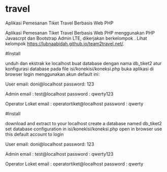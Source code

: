 # travel
Aplikasi Pemesanan Tiket Travel Berbasis Web PHP

Aplikasi Pemesanan Tiket Travel Berbasis Web PHP menggunakan PHP Javascrpt dan Bootstrap Admin LTE, dikerjakan berkelompok .
Lihat kelompok https://lubnaabidah.github.io/team2travel.net/.


#Install

unduh dan ekstrak ke localhost
buat database dengan nama db_tiket2
atur konfigurasi database pada file isi/konekisi/koneksi.php
buka aplikasi di browser
login menggunakan akun default ini:

User
email: doni@localhost
password: 123

Admin
email :	
test@localhost
password :
qwerty123

Operator Loket
email : operatortiket@localhost
password : qwerty


#Install

download and extract to your localhost
create a database named db_tiket2
set database configuration in isi/konekisi/koneksi.php
open in browser
use this default account to login

User
email: doni@localhost
password: 123

Admin
email :	
test@localhost
password :
qwerty123

Operator Loket
email : operatortiket@localhost
password : qwerty
